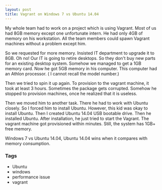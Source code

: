 ```yaml
---
layout: post
title: Vagrant on Windows 7 vs Ubuntu 14.04
---
```


My whole team had to work on a project which is using Vagrant. Most of us had 8GB memory except one unfortunate intern. He had only 4GB of memory on his workstation. All the team members could spawn Vagrant machines without a problem except him.

So we requested for more memory. Insisted IT department to upgrade it to 8GB. Oh no! Our IT is going to retire desktops. So they don't buy new parts for an existing desktop system. Somehow we managed to get a 1GB memory card. Now he got 5GB memory in his computer. This computer had an Athlon processor. ( I cannot recall the model number.)

Then we tried to spin it up again. To provision to the vagrant machine, it took at least 3 hours. Sometimes the package gets corrupted. Somehow he stopped to provision machines, once he realized that it is useless.

Then we moved him to another task. There he had to work with Ubuntu closely. So I forced him to install Ubuntu. However, this kid was okay to install Ubuntu. Then I created Ubuntu 14.04 USB bootable drive. Then he installed Ubuntu. After installation, he just tried to start the Vagrant. The vagrant machine got provisioned within minutes. Still, the system has 1GB+ free memory.

Windows 7 vs Ubuntu 14.04, Ubuntu 14.04 wins when it compares with memory consumption.  

### Tags

- Ubuntu
- windows
- performance issue
- vagrant
